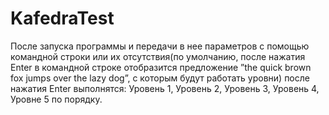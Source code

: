 # KafedraTest
После  запуска программы и передачи в нее параметров с помощью командной строки или их отсутствия(по умолчанию, после нажатия Enter в командной строке отобразится предложение ”the quick brown fox jumps over the lazy dog”, с которым будут работать уровни) после нажатия Enter выполнятся: 
Уровень 1, Уровень 2, Уровень 3, Уровень 4, Уровне 5 по порядку.
